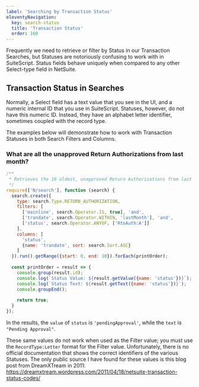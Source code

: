 ```yaml
---
label: 'Searching by Transaction Status'
eleventyNavigation:
  key: search-status
  title: 'Transaction Status'
  order: 160
---
```


Frequently we need to retrieve or filter by Status in our Transaction Searches, but Statuses are notoriously 
confusing to work with in SuiteScript. Status fields behave uniquely when compared to any other Select-type field in 
NetSuite.

## Transaction Status in Searches

Normally, a Select field has a text value that you see in the UI, and a numeric internal ID that you use in 
SuiteScript. Statuses, however, do not have this numeric ID. Instead, they have an alphabet letter identifier, 
sometimes coupled with the record type.

The examples below will demonstrate how to work with Transaction Statuses in both Search Filters and Columns.

### What are all the unapproved Return Authorizations from last month?

```javascript
/**
 * Retrieves the 10 oldest, unapproved Return Authorizations from last month
 */
require(['N/search'], function (search) {
  search.create({
    type: search.Type.RETURN_AUTHORIZATION,
    filters: [
      ['mainline', search.Operator.IS, true], 'and',
      ['trandate', search.Operator.WITHIN, 'lastMonth'], 'and',
      ['status', search.Operator.ANYOF, ['RtnAuth:A']]
    ],
    columns: [
      'status',
      {name: 'trandate', sort: search.Sort.ASC}
    ]
  }).run().getRange({start: 0, end: 10}).forEach(printOrder);
  
  const printOrder = result => {
    console.group(result.id);
    console.log(`Status Value: ${result.getValue({name: 'status'})}`);
    console.log(`Status Text: ${result.getText({name: 'status'})}`);
    console.groupEnd();
    
    return true;
  }
});
```

In the results, the `value` of `status` is `'pendingApproval'`, while the `text` is `"Pending Approval"`.

These same values do not work when used as the Filter value; you must use the `RecordType:Letter` format for the 
Filter value. Unfortunately, there is no official documentation that shows the correct identifiers of the various 
Statuses. The only public source I have found for these values is this blog post from DreamXTream in 2011:
https://dreamxtream.wordpress.com/2011/04/18/netsuite-transaction-status-codes/

